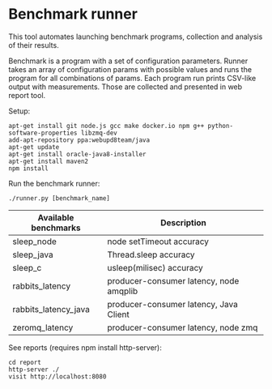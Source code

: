 Benchmark runner
================

This tool automates launching benchmark programs, collection and analysis of their results.

Benchmark is a program with a set of configuration parameters. Runner takes an array of
configuration params with possible values and runs the program for all combinations of
params. Each program run prints CSV-like output with measurements. Those are collected
and presented in web report tool.

Setup:
```
apt-get install git node.js gcc make docker.io npm g++ python-software-properties libzmq-dev
add-apt-repository ppa:webupd8team/java
apt-get update
apt-get install oracle-java8-installer
apt-get install maven2
npm install
```
Run the benchmark runner:
```
./runner.py [benchmark_name]
```

|Available benchmarks|Description                            |
|--------------------|---------------------------------------|
|sleep_node          |node setTimeout accuracy               |
|sleep_java          |Thread.sleep accuracy                  |
|sleep_c             |usleep(milisec) accuracy               |
|rabbits_latency     |producer-consumer latency, node amqplib|
|rabbits_latency_java|producer-consumer latency, Java Client |
|zeromq_latency     |producer-consumer latency, node zmq     |

See reports (requires npm install http-server):
```
cd report
http-server ./
visit http://localhost:8080
```
